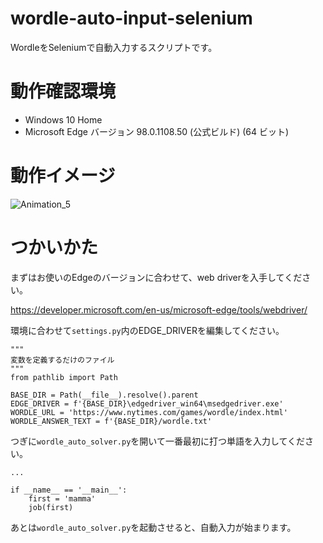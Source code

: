 # wordle-auto-input-selenium
WordleをSeleniumで自動入力するスクリプトです。

# 動作確認環境
- Windows 10 Home
- Microsoft Edge バージョン 98.0.1108.50 (公式ビルド) (64 ビット)

# 動作イメージ
![Animation_5](https://user-images.githubusercontent.com/77523162/153746380-55aa0257-ee55-4748-aee1-bb0274ec0dc2.gif)

# つかいかた

まずはお使いのEdgeのバージョンに合わせて、web driverを入手してください。

https://developer.microsoft.com/en-us/microsoft-edge/tools/webdriver/

環境に合わせて`settings.py`内のEDGE_DRIVERを編集してください。

```
"""
変数を定義するだけのファイル
"""
from pathlib import Path

BASE_DIR = Path(__file__).resolve().parent
EDGE_DRIVER = f'{BASE_DIR}\edgedriver_win64\msedgedriver.exe'
WORDLE_URL = 'https://www.nytimes.com/games/wordle/index.html'
WORDLE_ANSWER_TEXT = f'{BASE_DIR}/wordle.txt'
```

つぎに`wordle_auto_solver.py`を開いて一番最初に打つ単語を入力してください。

```
...

if __name__ == '__main__':
    first = 'mamma'
    job(first)
```

あとは`wordle_auto_solver.py`を起動させると、自動入力が始まります。
